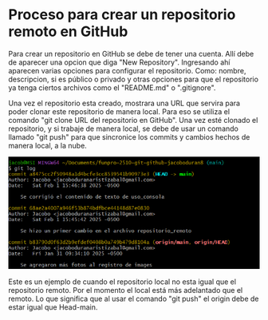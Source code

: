 # Proceso para crear un repositorio remoto en GitHub

Para crear un repositorio en GitHub se debe de tener una cuenta. Allí debe de aparecer una opcion que diga "New Repository". Ingresando ahí aparecen varias opciones para configurar el repositorio. Como: nombre, descripcion, si es público o privado y otras opciones para que el repositorio ya tenga ciertos archivos como el "README.md" o ".gitignore".

Una vez el repositorio esta creado, mostrara una URL que servira para poder clonar este repositorio de manera local. Para eso se utiliza el comando "git clone URL del repositorio en GitHub". Una vez esté clonado el repositorio, y si trabaje de manera local, se debe de usar un comando llamado "git push" para que sincronice los commits y cambios hechos de manera local, a la nube.

![foto](repos_remoto.png)

Este es un ejemplo de cuando el repositorio local no esta igual que el repositorio remoto. Por el momento el local está más adelantado que el remoto. Lo que significa que al usar el comando "git push" el origin debe de estar igual que Head-main.